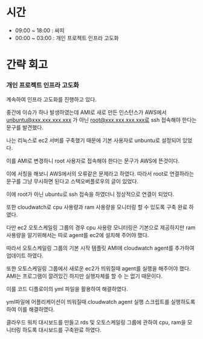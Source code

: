 # 시간
- 09:00 ~ 18:00 : 싸피
- 00:00 ~ 03:00 : 개인 프로젝트 인프라 고도화


# 간략 회고

### 개인 프로젝트 인프라 고도화

계속하여 인프라 고도화를 진행하고 있다.

중간에 이슈가 하나 발생하였는데 AMI로 새로 만든 인스턴스가 AWS에서 unbuntu@xxx.xxx.xxx.xxx 가 아닌 root@xxx.xxx.xxx.xxx로 ssh 접속해야 한다는 문구를 발견했다.

나는 리눅스로 ec2 서버를 구축했기 때문에 기본 사용자로 unbuntu로 설정되어 있었다.

이를 AMI로 변경하니 root 사용자로 접속해야 한다는 문구가 AWS에 뜬것이다.

이에 서칭을 해보니 AWS에서의 오류같은 문제라고 하였다. 따라서 root로 연결하라는 문구를 그냥 무시하면 된다고 스택오버플로우의 글이 있었다.

이에 root가 아닌 ubuntu로 ssh 접속을 하였더니 정상적으로 연결이 되었다.

또한 cloudwatch로 cpu 사용량과 ram 사용량을 모니터링 할 수 있도록 구축 완료 하였다.

다만 ec2 오토스케일링 그룹의 경우 cpu 사용량 모니터링은 기본으로 제공하지만 ram 사용량을 알기위해서는 따로 agent를 ec2에 설치해 주어야 했다.

따라서 오토스케일링 그룹의 기본 시작 템플릿 AMI에 cloudwatch agent를 추가하여 업데이트 하였다.

또한 오토스케일링 그룹에서 새로운 ec2가 띄워질때 agent를 실행을 해주어야 했다. AMI는 프로그램이 깔려있긴 하지만 실행자체를 할 수 는 없기 때문이다.

이를 코드 디플로이의 yml 파일을 활용하여 해결하였다.

yml파일에 어플리케이션이 띄워질때 cloudwatch agent 실행 스크립트를 실행하도록 하여 이를 해결하였다.

클라우드 워치 대시보드를 만들고 rds 및 오토스케일링 그룹에 관하여 cpu, ram을 모니터링 하도록 대시보드를 구축완료 하였다.
